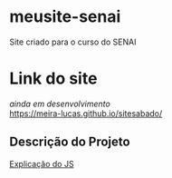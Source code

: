 # meusite-senai
Site criado para o curso do SENAI

# Link do site
*ainda em desenvolvimento* <br>
https://meira-lucas.github.io/sitesabado/

## Descrição do Projeto
<a href="https://github.com/Meira-Lucas/sitesabado/wiki/Java Script"> Explicação do JS<a>
